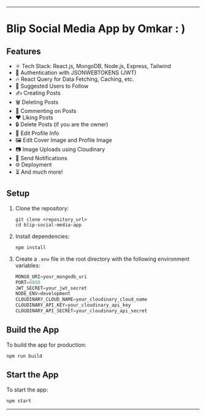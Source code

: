 

---

# Blip Social Media App by Omkar : )

## Features
- ⚛️ Tech Stack: React.js, MongoDB, Node.js, Express, Tailwind
- 🔐 Authentication with JSONWEBTOKENS (JWT)
- 🔥 React Query for Data Fetching, Caching, etc.
- 👥 Suggested Users to Follow
- ✍️ Creating Posts
- 🗑️ Deleting Posts
- 💬 Commenting on Posts
- ❤️ Liking Posts
- 🔒 Delete Posts (if you are the owner)
- 📝 Edit Profile Info
- 🖼️ Edit Cover Image and Profile Image
- 📷 Image Uploads using Cloudinary
- 🔔 Send Notifications
- 🌐 Deployment
- ⏳ And much more!

## Setup

1. Clone the repository:
   ```shell
   git clone <repository_url>
   cd blip-social-media-app
   ```

2. Install dependencies:
   ```shell
   npm install
   ```

3. Create a `.env` file in the root directory with the following environment variables:
   ```js
   MONGO_URI=your_mongodb_uri
   PORT=8080
   JWT_SECRET=your_jwt_secret
   NODE_ENV=development
   CLOUDINARY_CLOUD_NAME=your_cloudinary_cloud_name
   CLOUDINARY_API_KEY=your_cloudinary_api_key
   CLOUDINARY_API_SECRET=your_cloudinary_api_secret
   ```

## Build the App

To build the app for production:

```shell
npm run build
```

## Start the App

To start the app:

```shell
npm start
```

---

